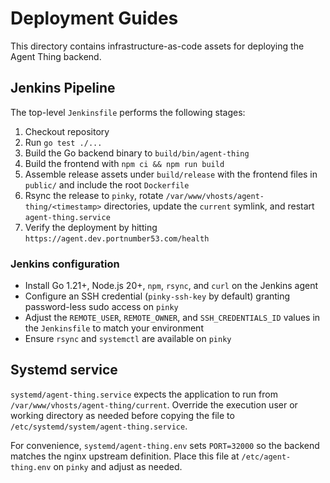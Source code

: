# Deployment Guides

This directory contains infrastructure-as-code assets for deploying the Agent Thing backend.

## Jenkins Pipeline

The top-level `Jenkinsfile` performs the following stages:

1. Checkout repository
2. Run `go test ./...`
3. Build the Go backend binary to `build/bin/agent-thing`
4. Build the frontend with `npm ci && npm run build`
5. Assemble release assets under `build/release` with the frontend files in `public/` and include the root `Dockerfile`
6. Rsync the release to `pinky`, rotate `/var/www/vhosts/agent-thing/<timestamp>` directories, update the `current` symlink, and restart `agent-thing.service`
7. Verify the deployment by hitting `https://agent.dev.portnumber53.com/health`

### Jenkins configuration

- Install Go 1.21+, Node.js 20+, `npm`, `rsync`, and `curl` on the Jenkins agent
- Configure an SSH credential (`pinky-ssh-key` by default) granting password-less sudo access on `pinky`
- Adjust the `REMOTE_USER`, `REMOTE_OWNER`, and `SSH_CREDENTIALS_ID` values in the `Jenkinsfile` to match your environment
- Ensure `rsync` and `systemctl` are available on `pinky`

## Systemd service

`systemd/agent-thing.service` expects the application to run from `/var/www/vhosts/agent-thing/current`. Override the execution user or working directory as needed before copying the file to `/etc/systemd/system/agent-thing.service`.

For convenience, `systemd/agent-thing.env` sets `PORT=32000` so the backend matches the nginx upstream definition. Place this file at `/etc/agent-thing.env` on `pinky` and adjust as needed.
